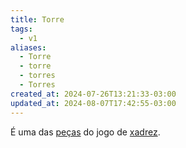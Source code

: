 ```yaml
---
title: Torre
tags:
  - v1
aliases:
  - Torre
  - torre
  - torres
  - Torres
created_at: 2024-07-26T13:21:33-03:00
updated_at: 2024-08-07T17:42:55-03:00
---
```


É uma das [peças](Xadrez_Pecas.md) do jogo de [xadrez](../../../../sementes/2024/07/06/2024-07-06-Xadrez.md).
